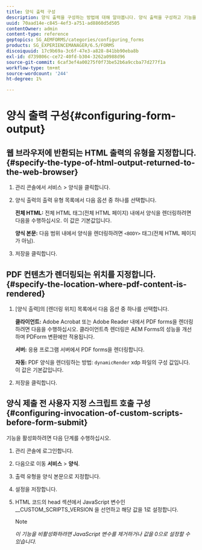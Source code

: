 ```yaml
---
title: 양식 출력 구성
description: 양식 출력을 구성하는 방법에 대해 알아봅니다. 양식 출력을 구성하고 기능을 활성화하려면 양식을 제출하기 전에 사용자 지정 스크립트를 사용하십시오.
uuid: 70aad14e-c845-4ef3-a751-ad8860d5d505
contentOwner: admin
content-type: reference
geptopics: SG_AEMFORMS/categories/configuring_forms
products: SG_EXPERIENCEMANAGER/6.5/FORMS
discoiquuid: 17c9b69a-3c6f-47e3-a828-841bb90eba8b
exl-id: d739806c-ce72-40fd-b304-3262a0988d96
source-git-commit: 6caf3ef4a00275f0f73be52b6a9ccba77d277f1a
workflow-type: tm+mt
source-wordcount: '244'
ht-degree: 1%

---
```


# 양식 출력 구성{#configuring-form-output}

## 웹 브라우저에 반환되는 HTML 출력의 유형을 지정합니다. {#specify-the-type-of-html-output-returned-to-the-web-browser}

1. 관리 콘솔에서 서비스 > 양식을 클릭합니다.
1. 양식 출력의 출력 유형 목록에서 다음 옵션 중 하나를 선택합니다.

   **전체 HTML:** 전체 HTML 태그(전체 HTML 페이지) 내에서 양식을 렌더링하려면 다음을 수행하십시오. 이 값은 기본값입니다.

   **양식 본문:** 다음 범위 내에서 양식을 렌더링하려면 `<BODY>` 태그(전체 HTML 페이지가 아님).

1. 저장을 클릭합니다.

## PDF 컨텐츠가 렌더링되는 위치를 지정합니다. {#specify-the-location-where-pdf-content-is-rendered}

1. [양식 출력]의 [렌더링 위치] 목록에서 다음 옵션 중 하나를 선택합니다.

   **클라이언트:** Adobe Acrobat 또는 Adobe Reader 내에서 PDF forms을 렌더링하려면 다음을 수행하십시오. 클라이언트측 렌더링은 AEM Forms의 성능을 개선하며 PDForm 변환에만 적용됩니다.

   **서버:** 응용 프로그램 서버에서 PDF forms을 렌더링합니다.

   **자동:** PDF 양식을 렌더링하는 방법: `dynamicRender` xdp 파일의 구성 값입니다. 이 값은 기본값입니다.

1. 저장을 클릭합니다.

## 양식 제출 전 사용자 지정 스크립트 호출 구성 {#configuring-invocation-of-custom-scripts-before-form-submit}

기능을 활성화하려면 다음 단계를 수행하십시오.

1. 관리 콘솔에 로그인합니다.
1. 다음으로 이동 **서비스** > **양식**.
1. 출력 유형을 양식 본문으로 지정합니다.
1. 설정을 저장합니다.
1. HTML 코드의 head 섹션에서 JavaScript 변수인 __CUSTOM_SCRIPTS_VERSION 을 선언하고 해당 값을 1로 설정합니다.

   >[!NOTE]
   >
   >*이 기능을 비활성화하려면 JavaScript 변수를 제거하거나 값을 0으로 설정할 수 있습니다.*
